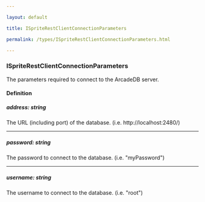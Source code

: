 ```yaml
---

layout: default

title: ISpriteRestClientConnectionParameters

permalink: /types/ISpriteRestClientConnectionParameters.html

---
```


### ISpriteRestClientConnectionParameters

The parameters required to connect to the ArcadeDB server.

#### Definition

<h5> address: <span>string</span></h5>The URL (including port) of the database. (i.e. http://localhost:2480/)


---

<h5> password: <span>string</span></h5>The password to connect to the database. (i.e. "myPassword")


---

<h5> username: <span>string</span></h5>The username to connect to the database. (i.e. "root")


